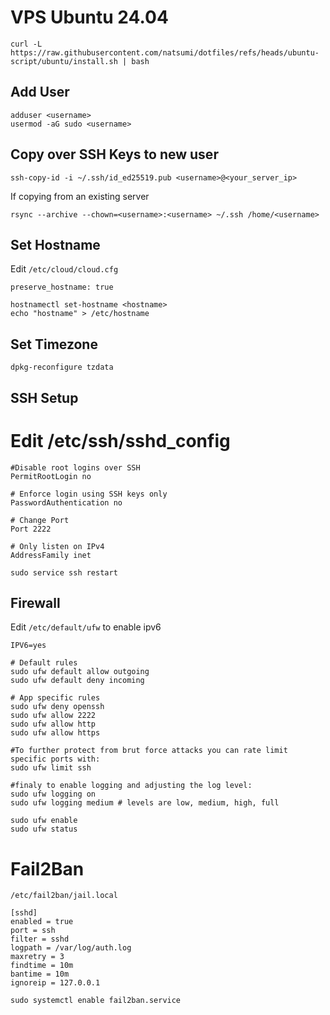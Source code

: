# VPS Ubuntu 24.04

`curl -L https://raw.githubusercontent.com/natsumi/dotfiles/refs/heads/ubuntu-script/ubuntu/install.sh | bash`

## Add User

```
adduser <username>
usermod -aG sudo <username>
```

## Copy over SSH Keys to new user

```
ssh-copy-id -i ~/.ssh/id_ed25519.pub <username>@<your_server_ip>
```


If copying from an existing server

```
rsync --archive --chown=<username>:<username> ~/.ssh /home/<username>
```

## Set Hostname

Edit `/etc/cloud/cloud.cfg`

```
preserve_hostname: true
```

```
hostnamectl set-hostname <hostname>
echo "hostname" > /etc/hostname
```

## Set Timezone

```
dpkg-reconfigure tzdata
```

## SSH Setup

# Edit /etc/ssh/sshd_config

```
#Disable root logins over SSH
PermitRootLogin no

# Enforce login using SSH keys only
PasswordAuthentication no

# Change Port
Port 2222

# Only listen on IPv4
AddressFamily inet
```

`sudo service ssh restart`

## Firewall

Edit `/etc/default/ufw` to enable ipv6

```
IPV6=yes
```

```
# Default rules
sudo ufw default allow outgoing
sudo ufw default deny incoming

# App specific rules
sudo ufw deny openssh
sudo ufw allow 2222
sudo ufw allow http
sudo ufw allow https

#To further protect from brut force attacks you can rate limit specific ports with:
sudo ufw limit ssh

#finaly to enable logging and adjusting the log level:
sudo ufw logging on
sudo ufw logging medium # levels are low, medium, high, full
```

```
sudo ufw enable
sudo ufw status
```

# Fail2Ban

`/etc/fail2ban/jail.local`

```
[sshd]
enabled = true
port = ssh
filter = sshd
logpath = /var/log/auth.log
maxretry = 3
findtime = 10m
bantime = 10m
ignoreip = 127.0.0.1
```

```
sudo systemctl enable fail2ban.service
```
